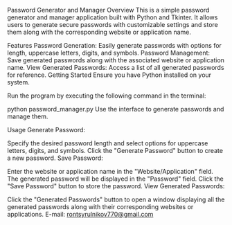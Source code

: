 Password Generator and Manager
Overview
This is a simple password generator and manager application built with Python and Tkinter. It allows users to generate secure passwords with customizable settings and store them along with the corresponding website or application name.

Features
Password Generation: Easily generate passwords with options for length, uppercase letters, digits, and symbols.
Password Management: Save generated passwords along with the associated website or application name.
View Generated Passwords: Access a list of all generated passwords for reference.
Getting Started
Ensure you have Python installed on your system.

Run the program by executing the following command in the terminal:


python password_manager.py
Use the interface to generate passwords and manage them.

Usage
Generate Password:

Specify the desired password length and select options for uppercase letters, digits, and symbols.
Click the "Generate Password" button to create a new password.
Save Password:

Enter the website or application name in the "Website/Application" field.
The generated password will be displayed in the "Password" field.
Click the "Save Password" button to store the password.
View Generated Passwords:

Click the "Generated Passwords" button to open a window displaying all the generated passwords along with their corresponding websites or applications.
                                    E-mail: rontsyrulnikov770@gmail.com

